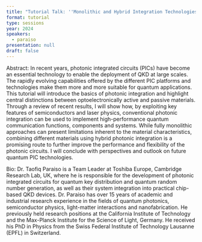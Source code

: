 ```yaml
---
title: "Tutorial Talk: ''Monolithic and Hybrid Integration Technologies for Quantum Cryptography''"
format: tutorial
type: sessions
year: 2024
speakers:
  - paraiso
presentation: null
draft: false
---
```

Abstract: In recent years, photonic integrated circuits (PICs) have become an essential technology to enable the deployment of QKD at large scales. The rapidly evolving capabilities offered by the different PIC platforms and technologies make them more and more suitable for quantum applications. 
This tutorial will introduce the basics of photonic integration and highlight central distinctions between optoelectronically active and passive materials. Through a review of recent results, I will show how, by exploiting key features of semiconductors and laser physics, conventional photonic integration can be used to implement high-performance quantum communication functions, components and systems. While fully monolithic approaches can present limitations inherent to the material characteristics, combining different materials using hybrid photonic integration is a promising route to further improve the performance and flexibility of the photonic circuits. I will conclude with perspectives and outlook on future quantum PIC technologies.

Bio: Dr. Taofiq Paraiso is a Team Leader at Toshiba Europe, Cambridge Research Lab, UK, where he is
responsible for the development of photonic integrated circuits for quantum key distribution and
quantum random number generation, as well as their system integration into practical chip-based
QKD devices. Dr. Paraiso has over 15 years of academic and industrial research experience in the
fields of quantum photonics, semiconductor physics, light-matter interactions and nanofabrication.
He previously held research positions at the California Institute of Technology and the Max-Planck
Institute for the Science of Light, Germany. He received his PhD in Physics from the Swiss Federal
Institute of Technology Lausanne (EPFL) in Switzerland.

<!-- fields to use above: -->
<!-- videoId: "Vfl9pPh6ipI" -->
<!-- presentation: "/2024/sessions/slides/QCrypt2024InvitedDiamanti.pdf" -->
